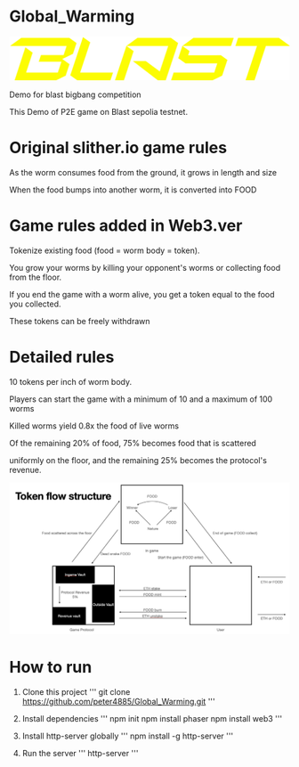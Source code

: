 # Global_Warming
![alt text](readme_img/BLASTbrandkit.png)

Demo for blast bigbang competition 

This Demo of P2E game on Blast sepolia testnet.

# Original slither.io game rules
As the worm consumes food from the ground, it grows in length and size

When the food bumps into another worm, it is converted into FOOD

# Game rules added in Web3.ver
Tokenize existing food (food = worm body = token).

You grow your worms by killing your opponent's worms or collecting food from the floor.

If you end the game with a worm alive, you get a token equal to the food you collected.

These tokens can be freely withdrawn

# Detailed rules
10 tokens per inch of worm body.

Players can start the game with a minimum of 10 and a maximum of 100 worms

Killed worms yield 0.8x the food of live worms

Of the remaining 20% of food, 75% becomes food that is scattered 

uniformly on the floor, and the remaining 25% becomes the protocol's revenue.

![alt text](./readme_img/Token_flow.png)

# How to run
1. Clone this project
'''
git clone https://github.com/peter4885/Global_Warming.git
'''

2. Install dependencies
'''
npm init
npm install phaser
npm install web3
'''

3. Install http-server globally
'''
npm install -g http-server
'''

4. Run the server
'''
http-server
'''
